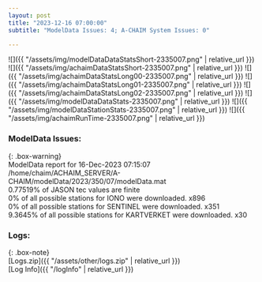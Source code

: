 ```yaml
---
layout: post
title: "2023-12-16 07:00:00"
subtitle: "ModelData Issues: 4; A-CHAIM System Issues: 0"

---
```


![]({{ "/assets/img/modelDataDataStatsShort-2335007.png" | relative_url }})
![]({{ "/assets/img/achaimDataStatsShort-2335007.png" | relative_url }})
![]({{ "/assets/img/achaimDataStatsLong00-2335007.png" | relative_url }})
![]({{ "/assets/img/achaimDataStatsLong01-2335007.png" | relative_url }})
![]({{ "/assets/img/achaimDataStatsLong02-2335007.png" | relative_url }})
![]({{ "/assets/img/modelDataDataStats-2335007.png" | relative_url }})
![]({{ "/assets/img/modelDataStationStats-2335007.png" | relative_url }})
![]({{ "/assets/img/achaimRunTime-2335007.png" | relative_url }})


### ModelData Issues:  
  
{: .box-warning}  
 ModelData report for 16-Dec-2023 07:15:07   
 /home/chaim/ACHAIM_SERVER/A-CHAIM/modelData/2023/350/07/modelData.mat   
 0.77519% of JASON tec values are finite   
 0% of all possible stations for IONO were downloaded. x896   
 0% of all possible stations for SENTINEL were downloaded. x351   
 9.3645% of all possible stations for KARTVERKET were downloaded. x30   
  


### Logs:  
  
{: .box-note}  
[Logs.zip]({{ "/assets/other/logs.zip" | relative_url }})  
[Log Info]({{ "/logInfo" | relative_url }})  
